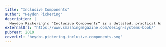 ```yaml
---
title: "Inclusive Components"
author: "Heydon Pickering"
description: |
  Heydon Pickering's “Inclusive Components” is a detailed, practical handbook for building fully accessible interfaces. The book examines common interface patterns — accordions, tables, tabs, toggles and everything in-between — through the lens of inclusion. The result is a dozen of fully accessible and robust patterns we author, plug in, and use daily.
externalUrl: "https://www.smashingmagazine.com/design-systems-book/"
pubYear: 2019
coverUrl: "heydon-pickering-inclusive-components.svg"
---
```

